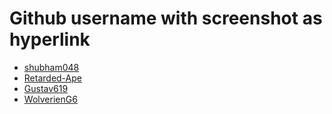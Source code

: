 # Github username with screenshot as hyperlink

- [shubham048](https://user-images.githubusercontent.com/54982329/68114482-1bacfe00-ff1c-11e9-82f8-9e1895504f48.png)
- [Retarded-Ape](https://user-images.githubusercontent.com/56070571/68088951-20c16d00-fe8a-11e9-8831-a877ba69bbbd.jpg)
- [Gustav619](https://user-images.githubusercontent.com/56060829/68115142-b528df80-ff1d-11e9-8369-6f7f069fc502.png)
- [WolverienG6](https://user-images.githubusercontent.com/56384002/68392172-333fed00-018f-11ea-9981-4d9b59ecf71c.png)
